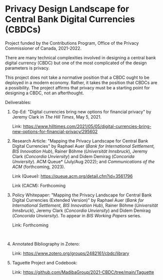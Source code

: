 # **Privacy Design Landscape for Central Bank Digital Currencies (CBDCs)**

Project funded by the Contributions Program, Office of the Privacy Commissioner of Canada, 2021-2022.

There are many technical complexities involved in designing a central bank digital currency (CBDC) but one of the most complicated of the design parameters is privacy. 

This project does not take a normative position that a CBDC ought to be deployed in a modern economy. Rather, it takes the position that CBDCs are a possibility. The project affirms that privacy must be a starting point for designing a CBDC, not an afterthought.

Deliverables:

1. Op-Ed: "Digital currencies bring new options for financial privacy" by Jeremy Clark in *The Hill Times*,  May 5, 2021.

   Link:  https://www.hilltimes.com/2021/05/05/digital-currencies-bring-new-options-for-financial-privacy/295602

   

2. Research Article: "Mapping the Privacy Landscape for Central Bank Digital Currencies" by Raphael Auer (*Bank for International Settlement, BIS Innovation Hub*),  Rainer Böhme (*Universität Innsbruck*), Jeremy Clark (*Concordia Unviersity*) and Didem Demirag (*Concorida Unviersity*). ACM Queue* (July/Aug 2022); and *Communications of the ACM* (forthcoming, 2023).

   Link (Queue): https://queue.acm.org/detail.cfm?id=3561796

   Link (CACM): Forthcoming

   

3. Policy Whitepaper: "Mapping the Privacy Landscape for Central Bank Digital Currencies (Extended Version)" by Raphael Auer (*Bank for International Settlement, BIS Innovation Hub*),  Rainer Böhme (*Universität Innsbruck*), Jeremy Clark (*Concordia Unviersity*) and Didem Demirag (*Concorida Unviersity*). To appear in *BIS Working Papers* series.

   Link: Forthcoming	

   ​	

4. Annotated Bibliography in Zotero:

   Link: https://www.zotero.org/groups/2482161/cbdc/library

   

5. Taguette Project and Codebook:

   Link: https://github.com/MadibaGroup/2021-CBDC/tree/main/Taguette
